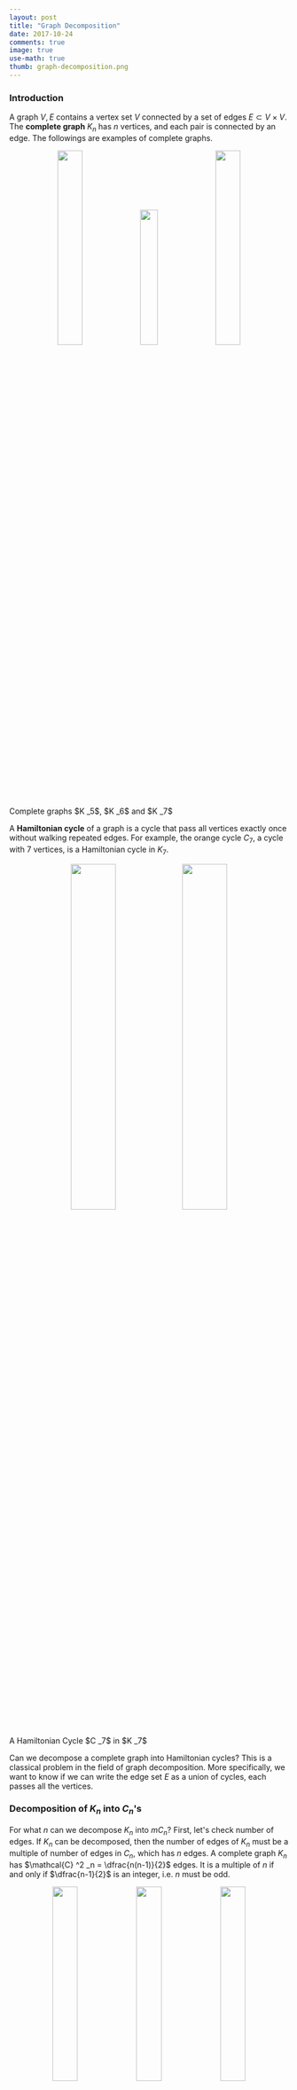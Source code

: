```yaml
---
layout: post
title: "Graph Decomposition"
date: 2017-10-24
comments: true
image: true
use-math: true
thumb: graph-decomposition.png
---
```


### Introduction

A graph $V, E$ contains a vertex set $V$ connected by a set of edges $E \subset V \times V$. The **complete graph** $K _n$ has $n$ vertices, and each pair is connected by an edge. The followings are examples of complete graphs. 

<div style="text-align:center">
    <img src="/users/jcyang/assets/images/blog/2017-10-24-graph-decomposition/fig-k5.svg" width="30%">
    <img src="/users/jcyang/assets/images/blog/2017-10-24-graph-decomposition/fig-k6.svg" width="25%">
    <img src="/users/jcyang/assets/images/blog/2017-10-24-graph-decomposition/fig-k7.svg" width="30%">
</div>

<p class="figure">Complete graphs $K _5$, $K _6$ and $K _7$</p>

A **Hamiltonian cycle** of a graph is a cycle that pass all vertices exactly once without walking repeated edges. For example, the orange cycle $C _7$, a cycle with 7 vertices, is a Hamiltonian cycle in $K _7$.

<div id="fig2" style="text-align:center">
    <img class="emerge" src="/users/jcyang/assets/images/blog/2017-10-24-graph-decomposition/fig-c7.svg" width="40%"><img class="disappear" src="/users/jcyang/assets/images/blog/2017-10-24-graph-decomposition/fig-k7.svg" width="40%">
</div>

<p class="figure">A Hamiltonian Cycle $C _7$ in $K _7$</p>

Can we decompose a complete graph into Hamiltonian cycles? This is a classical problem in the field of graph decomposition. More specifically, we want to know if we can write the edge set $E$ as a union of cycles, each passes all the vertices.

### Decomposition of $K_n$ into $C_n$'s

For what $n$ can we decompose $K_n$ into $mC_n$? First, let's check number of edges. If $K _n$ can be decomposed, then the number of edges of $K _n$ must be a multiple of number of edges in $C _n$, which has $n$ edges. A complete graph $K _n$ has $\mathcal{C} ^2 _n = \dfrac{n(n-1)}{2}$ edges. It is a multiple of $n$ if and only if $\dfrac{n-1}{2}$ is an integer, i.e. $n$ must be odd.

<div id="fig3" style="text-align:center">
    <img class="mvleft" src="/users/jcyang/assets/images/blog/2017-10-24-graph-decomposition/fig1.svg" width="30%"><img class="mvmiddle" src="/users/jcyang/assets/images/blog/2017-10-24-graph-decomposition/fig2.svg" width="30%"><img class="mvright" src="/users/jcyang/assets/images/blog/2017-10-24-graph-decomposition/fig3.svg" width="30%">
</div>

<p class="figure">Decompose $K _7$ into $3C _7$</p>

Therefore, $K _{2n}$ can never be decomposed into $m C _{2n}$, but it is possible for $K _{2n + 1}$ to be decomposed into $n$ $C _{2n+1}$'s for $n \geq 1$. $K _3 = C _3$ is trivial, $K _5 = 2 C _5$ because it can be decomposed into a pentagon and a star. $K _7$ can be decomposed as the animation above. How about general $K _{2n + 1}$?

If $2n+1$ is a prime number, then the decomposition can be easily done as the following. Let 

$$
\begin{align*}
V = \mathbb{Z} _{2n + 1} = \left\lbrace 1, w, w ^2, \dots, w ^{2n} \right\rbrace,
\end{align*}
$$

where $w = e^{\frac{2\pi i}{2n + 1}}$. Then $w ^0 \rightarrow w ^1 \rightarrow w ^2 \rightarrow \cdots \rightarrow w ^{2n} \rightarrow w ^0$ is a cycle. $w ^0 \rightarrow w ^2 \rightarrow w ^4 \rightarrow \cdots \rightarrow w ^{4n} \rightarrow w ^0$ is another cycle. Similarly, we can draw a cycle $w ^0 \rightarrow w ^m \rightarrow w ^{2m} \rightarrow \cdots \rightarrow w ^{2nm} \rightarrow w ^0$ in $K _{2n + 1}$, as long as $m$ and $2n + 1$ are relatively prime. Therefore, if $2n + 1$ is prime, then any integer between $1$ and $n$ is relatively prime to $2n + 1$, so we can break $K _{2n + 1}$ into $n$ cycles.

For convenience, we call edge connecting $w ^k$ and $w ^{k + p}$ an **edge of length** $\boldsymbol{p}$. Thus edges of length $p$ form a Hamilton cycle in $K _{n}$ iff $(p, n) = 1$. For example, $1$-edges (blue edges), $2$-edges (green edges) and $3$-edges (orange edges) form three Hamiltonian cycles in $K _7$. $1$-edges form a Hamiltonian cycle in $K _6$, but $2$-edges do not form a Hamiltonian cycle, but two triangles in $K _6$ instead.

Up to now, we can decompose any complete graph with odd prime number of vertices into Hamiltonian cycles. How about odd composite number of vertices? It is more tricky to think about, but there is actually a universal way to deal with any complete graph with odd number of vertices.

**Proposition (Walecki)** There exist a Hamiltonian cycle decomposition of $K _{2n + 1}$ when $n \in \mathbb{N}^*$.

*Proof*  Label the points as $\{0, 1, w, w^2, \dots, w^{2n - 1} \}$ where $w = e^{\frac{2\pi i}{2n}}$. Then 

\begin{align}
C^0 := 0 \rightarrow 1 \rightarrow w \rightarrow w^{-1} \rightarrow w ^2 \rightarrow w ^{-2} \rightarrow \dots \rightarrow w ^{n - 1} \rightarrow w ^{-n + 1} \rightarrow -1 \rightarrow 0 \notag
\end{align}

is a Hamiltonian cycle. $C^k := w^k C ^0$ (element-wise multiplication) is also a Hamiltonian cycle, since it is just a rotation of $C ^0$. The quotient of consecutive endpoints in each cycle are $\{\infty, w, w^{-2}, w^3, w^{-4}, \dots, w^{-(2n-2)}, w^{2n-1}, 0\}$, which are all different. Therefore, if considering dirction of edges, then $\{C ^k, k = 0, 1, \dots, 2n-1 \}$ are $2n$ pairwise disjoint directed Hamiltonian cycles. But $C ^k$ and $C ^{k + n}$ are exactly the same graph with opposite directioning. Therefore, $\{C ^k, k = 0, 1, \dots, n - 1 \}$ are $n$ pairwise disjoint (nondirected) Hamiltonian cycles.

Graphically, it can be seen as the following.

<div id="fig4" style="text-align:center">
    <img class="mvll" src="/users/jcyang/assets/images/blog/2017-10-24-graph-decomposition/w9-0.svg" width="25%"><img class="mvl" src="/users/jcyang/assets/images/blog/2017-10-24-graph-decomposition/w9-2.svg" width="25%"><img class="mvr" src="/users/jcyang/assets/images/blog/2017-10-24-graph-decomposition/w9-1.svg" width="25%"><img class="mvrr" src="/users/jcyang/assets/images/blog/2017-10-24-graph-decomposition/w9-3.svg" width="25%">
</div>

<p class="figure">Walecki Decomposition of $K _9$ into $4C _3$</p>

### Subgraph with Edges of Two Lengths

We known that all the edges of length $k$ forms a Hamiltonian cycle in $K_n$ iff $(k, n)=1$. Moreover, if $(k, n)=d$, then edges of length $k$ forms $d$ cycles $C_{n/d}$. The main question is the following.

> Can we divide the subgraph of $K _n$, which is consisted by edges of length $k$ and length $l$, into two Hamiltonian cycles?

For convenience, we denote the subgraph of $K _n$ consisted by edges of length $k$ and length $l$ by $K _n ^{k, l}$. The following is an example of $K _9 ^{1, 3}$, with blue 1-edges and orange 3-edges.

<div class="boxl">

<div id="fig5" style="text-align:center">
    <img src="/users/jcyang/assets/images/blog/2017-10-24-graph-decomposition/k9-1-3.svg" width="40%">
</div>

<p class="figure">Graph $K _9 ^{1, 3}$</p>

</div>

<div class="boxr">

<div id="fig6" style="text-align:center">
    <img class="mvlll" src="/users/jcyang/assets/images/blog/2017-10-24-graph-decomposition/k9-1-3-1.svg" width="40%"><img class="mvrrr" src="/users/jcyang/assets/images/blog/2017-10-24-graph-decomposition/k9-1-3-2.svg" width="40%">
</div>

<p class="figure">$K _9 ^{1, 3} = 2C _9 $</p>

</div>

<p style='overflow:visible'>
Why we are interested in $K _9 ^{1, 3}$? We know that $K _9 ^1$, $K _9 ^2$, $K _9 ^4$ are Hamiltonian cycles, but $K _9 ^3$ is not. However, since $K _9 ^{1, 3}$ can be decomposed into 2 Hamiltonian cycles, we can still break $K _9$ into four Hamiltonian cycles.
</p>


It is not clear to me what kind of $K _n ^{k, l}$ can be broken into two Hamiltonian cycles. Never the less, there are some simple observations.

**Proposition 1** If $(n, k) = (n, l) = 1$, then $K _n ^{k, l}$ can be broken into two Hamiltonian cycles.

*Proof* $K _n ^{k}$ and $K _n ^{l}$ are both Hamiltonian cycles, so.

**Proposition 2** If $(n, k, l) > 1$, then $K _n ^{k, l}$ cannot be broken into two Hamiltonian cycles.

*Proof* If $d = (n, k, l) > 1$, then $w ^m$ can only be in the same cycle with $w ^{m + dp}$. $w ^{m + 1}$, for instance, cannot be reached via any path.

**Proposition 3** If $K _n ^{k, l}$ is breakable, then $K _n ^{mk, ml}$ is breakable, where $m$ is relatively prime to $n$.

*Proof* $w \mapsto w^m$ is a bijection.

I barely know anything more than these.

It should be noted that even though most cases I constructed are symmetric, there are still non-symmetric cases, for example $K _{12} ^{1,4}$.

<div class="boxl">

<div id="fig5" style="text-align:center">
    <img src="/users/jcyang/assets/images/blog/2017-10-24-graph-decomposition/k12-1-4.svg" width="40%">
</div>

<p class="figure">Graph $K _{12} ^{1, 4}$</p>

</div>

<div class="boxr">
<div id="fig7" style="text-align:center">
    <img class="mvllll" src="/users/jcyang/assets/images/blog/2017-10-24-graph-decomposition/k12-1-4-1.svg" width="40%"><img class="mvrrrr" src="/users/jcyang/assets/images/blog/2017-10-24-graph-decomposition/k12-1-4-2.svg" width="40%">
</div>

<p class="figure">$K _{12} ^{1, 4} = 2C _{12} $</p>

</div>

<script src="https://code.jquery.com/jquery-3.2.1.min.js"></script>

<script>
    $(".emerge").css({
        "opacity": 0, 
        "position": "relative",
        "left": 20 + "%"
    });
    $(".disappear").css({
        "position": "relative",
        "left": -20 + "%"
    });
    $(".mvleft").css({
        "position": "relative",
        "left": -30 + "%"
    });
    $(".mvmiddle").css({
        "position": "relative",
    });
    $(".mvright").css({
        "position": "relative",
        "left": 30 + "%"
    });
    $(".mvll").css({
        "position": "relative",
        "left": -37.5 + "%"
    });
    $(".mvl").css({
        "position": "relative",
        "left": -12.5 + "%"
    });
    $(".mvr").css({
        "position": "relative",
        "left": 12.5 + "%"
    });
    $(".mvrr").css({
        "position": "relative",
        "left": 37.5 + "%"
    });
    $(".mvlll").css({
        "position": "relative",
        "left": -20 + "%"
    });
    $(".mvrrr").css({
        "position": "relative",
        "left": 20 + "%"
    });
    $(".mvllll").css({
        "position": "relative",
        "left": -20 + "%"
    });
    $(".mvrrrr").css({
        "position": "relative",
        "left": 20 + "%"
    });
    $(".boxl").css({
        "width": "50%",
        "float": "left"
    });
    $(".boxr").css({
        "width": "50%",
        "float": "left"
    });
    $(window).scroll(function() {
        var displacement1 = Math.min(Math.max(($(window).scrollTop() - document.getElementById('fig2').offsetTop + $(window).height() / 2) * 1.5, 0), 300);
        var displacement2 = Math.min(Math.max(($(window).scrollTop() - document.getElementById('fig3').offsetTop + $(window).height() / 2) * 1.5, 0), 300) / 9;        var displacement3 = Math.min(Math.max(($(window).scrollTop() - document.getElementById('fig4').offsetTop + $(window).height() / 2) * 1.5, 0), 300) / 7.5;        var displacement4 = Math.min(Math.max(($(window).scrollTop() - document.getElementById('fig6').offsetTop + $(window).height() / 2) * 1.5, 0), 300) / 12;        var displacement5 = Math.min(Math.max(($(window).scrollTop() - document.getElementById('fig7').offsetTop + $(window).height() / 2) * 1.5, 0), 300) / 12;
        $(".emerge").css({
            "opacity": "" + displacement1 / 300
        });
        $(".disappear").css({
            "opacity": "" + 1 - displacement1 / 350
        });
        $(".mvleft").css({
            "left": 30 - displacement2 + "%"
        });
        $(".mvright").css({
            "left": -30 + displacement2 + "%"
        });
        $(".mvll").css({
            "left": 37.5 - displacement3 + "%"
        });
        $(".mvl").css({
            "left": 12.5 + displacement3 / 3 + "%"
        });
        $(".mvr").css({
            "left": -12.5 - displacement3 / 3 + "%"
        });
        $(".mvrr").css({
            "left": -37.5 + displacement3 + "%"
        });
        $(".mvlll").css({
            "left": 20 + displacement4 + "%"
        });
        $(".mvrrr").css({
            "left": -20 - displacement4 + "%"
        });
        $(".mvllll").css({
            "left": 20 + displacement5 + "%"
        });
        $(".mvrrrr").css({
            "left": -20 - displacement5 + "%"
        });
    });
</script>
